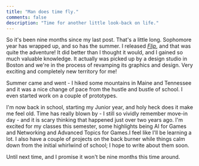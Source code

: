 ```yaml
---
title: "Man does time fly."
comments: false
description: "Time for another little look-back on life."
---
```


So it's been nine months since my last post. That's a little long. Sophomore year has wrapped up, and so has the summer. I released [*Flip*](https://itunes.apple.com/us/app/flip-a-gravity-game/id908133039?mt=8), and that was quite the adventure! It did better than I thought it would, and I gained so much valuable knowledge. It actually was picked up by a design studio in Boston and we're in the process of revamping its graphics and design. Very exciting and completely new territory for me!


Summer came and went - I hiked some mountains in Maine and Tennessee and it was a nice change of pace from the hustle and bustle of school. I even started work on a couple of prototypes.


I'm now back in school, starting my Junior year, and holy heck does it make me feel old. Time has really blown by - I still so vividly remember move-in day - and it is scary thinking that happened just over two years ago. I'm excited for my classes this semester, some highlights being AI for Games and Networking and Advanced Topics for Games.I feel like I'll be learning a lot. I also have a couple of projects on the back burner while things calm down from the initial whirlwind of school; I hope to write about them soon.


Until next time, and I promise it won't be nine months this time around.
